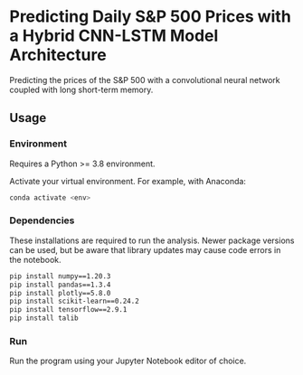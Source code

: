 # Predicting Daily S&P 500 Prices with a Hybrid CNN-LSTM Model Architecture
Predicting the prices of the S&amp;P 500 with a convolutional neural network coupled with long short-term memory.

## Usage

### Environment

Requires a Python >= 3.8 environment.

Activate your virtual environment. For example, with Anaconda:
```sh
conda activate <env>
```

### Dependencies

These installations are required to run the analysis. Newer package versions can be used, but be aware that library updates may cause code errors in the notebook.

```sh
pip install numpy==1.20.3
pip install pandas==1.3.4
pip install plotly==5.8.0
pip install scikit-learn==0.24.2
pip install tensorflow==2.9.1
pip install talib
```

### Run

Run the program using your Jupyter Notebook editor of choice.
